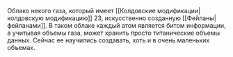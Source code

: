Облако некого газа, который имеет [[Колдовские модификации|колдовскую модификацию]] 23, искусственно созданную [[Фейланы|фейланами]]. В таком облаке каждый атом является битом информации, а учитывая объемы газа, может хранить просто титанические объемы данных. Сейчас ее научились создавать, хоть и в очень маленьких объемах.